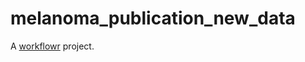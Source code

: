 # melanoma_publication_new_data

A [workflowr][] project.

[workflowr]: https://github.com/jdblischak/workflowr
